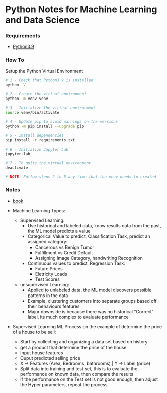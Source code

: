 # Python Notes for Machine Learning and Data Science

### Requirements
- [Python3.9](https://docs.python-guide.org/)

### How To

Setup the Python Virtual Environment
```bash
# 1 - Check that Python3.9 is installed
python -V

# 2 - Create the virtual environment
python -m venv venv

# 3 - Initialize the virtual environment
source venv/bin/activate

# 4 - Update pip to avoid warnings on the versions
python -m pip install --upgrade pip

# 5 - Install dependencies
pip install -r requirements.txt

# 6 - Initialize Jupyter Lab
jupyter-lab

# 7 - To quite the virtual environment
deactivate

# NOTE: Follow steps 2-to-5 any time that the venv needs to created
```

### Notes
- [book](docs/ISLRv2.pdf)
- Machine Learning Types:
    - Supervised Learning:
        - Use historical and labeled data, know results data from the past, the ML model predicts a value
        - Categorical Value to predict, Classification Task, predict an assigned category:
            - Cancerous vs Benign Tumor
            - Fulfillment vs Credit Default
            - Assigning Image Category, handwriting Recognition
        - Continuous values to predict, Regression Task:
            - Future Prices
            - Eletricity Loads
            - Test Scores
    - unsupervised Learning:
        - Applied to unlabeled data, the ML model discovers possible patterns in the data
        - Example, clustering customers into separate groups based off their behaviours features
        - Major downside is because there was no historical "Correct" label, its much complex to evaluate performance

- Supervised Learning ML Process on the example of determine the price of a house to be sell:
    - Start by collecting and organizing a data set based on history
    - get a product that determine the price of the house
    - Input house features
    - Ouput predicted selling price
    - X -> Features (Area, Bedrooms, bathrooms)  | Y -> Label (price)
    - Split data into training and test set, this is to evaluate the performance on known data, then compare the results
    - If the performance on the Test set is not good enough, then adjust the Hyper parameters, repeat the process